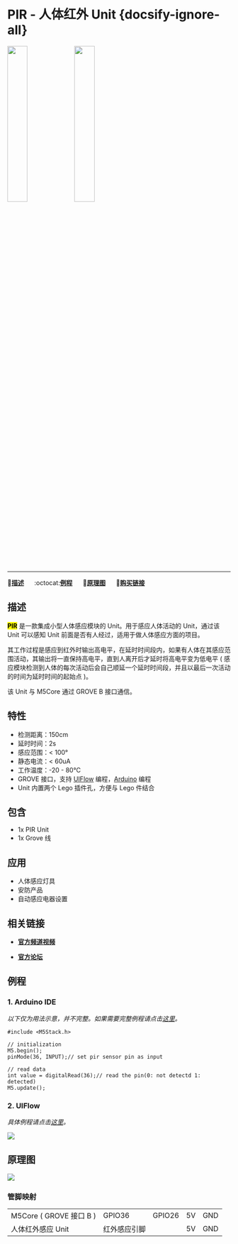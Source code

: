 # PIR - 人体红外 Unit {docsify-ignore-all}

<img src="assets/img/product_pics/unit/M5GO_Unit_pir.png" width="30%" height="30%"><img src="assets/img/product_pics/unit/unit_pir_grove_b.png" width="30%" height="30%">

***

:memo:**[描述](#描述)**&nbsp;&nbsp;&nbsp;&nbsp;&nbsp;&nbsp;:octocat:**[例程](#例程)**&nbsp;&nbsp;&nbsp;&nbsp;&nbsp;&nbsp;:electric_plug:**[原理图](#原理图)**&nbsp;&nbsp;&nbsp;&nbsp;&nbsp;&nbsp;🛒**[购买链接](https://item.taobao.com/item.htm?spm=a1z10.3-c.w4002-1172588106.46.3a93425e5PQbBs&id=578444443796)**

## 描述

**<mark>PIR</mark>** 是一款集成小型人体感应模块的 Unit。用于感应人体活动的 Unit，通过该 Unit 可以感知 Unit 前面是否有人经过，适用于做人体感应方面的项目。

其工作过程是感应到红外时输出高电平，在延时时间段内，如果有人体在其感应范围活动，其输出将一直保持高电平，直到人离开后才延时将高电平变为低电平 ( 感应模块检测到人体的每次活动后会自己顺延一个延时时间段，并且以最后一次活动的时间为延时时间的起始点 )。

该 Unit 与 M5Core 通过 GROVE B 接口通信。

## 特性

- 检测距离：150cm
- 延时时间：2s
- 感应范围：< 100°
- 静态电流：< 60uA
- 工作温度：-20 - 80°C
- GROVE 接口，支持 [UIFlow](http://flow.m5stack.com) 编程，[Arduino](http://www.arduino.cc) 编程
- Unit 内置两个 Lego 插件孔，方便与 Lego 件结合

## 包含

- 1x PIR Unit
- 1x Grove 线

## 应用

- 人体感应灯具
- 安防产品
- 自动感应电器设置

## 相关链接

- **[官方频道视频](https://i.youku.com/i/UNjE1ODA2MzE0OA==?spm=a2hzp.8253869.0.0)**

- **[官方论坛](http://forum.m5stack.com/)**

## 例程

### 1. Arduino IDE

*以下仅为用法示意，并不完整。如果需要完整例程请点击[这里](https://github.com/m5stack/M5-ProductExampleCodes/tree/master/Unit/PIR/Arduino)。*

```arduino
#include <M5Stack.h>

// initialization
M5.begin();
pinMode(36, INPUT);// set pir sensor pin as input

// read data
int value = digitalRead(36);// read the pin(0: not detectd 1: detected)
M5.update();
```

### 2. UIFlow

*具体例程请点击[这里](https://github.com/m5stack/M5-ProductExampleCodes/tree/master/Unit/PIR/UIFlow)。*

<img src="assets/img/product_pics/unit/unit_example/PIR/example_unit_pir_03.png">

## 原理图

<img src="assets/img/product_pics/unit/pir_sch.JPG">

### 管脚映射

<table>
 <tr><td>M5Core ( GROVE 接口 B )</td><td>GPIO36</td><td>GPIO26</td><td>5V</td><td>GND</td></tr>
 <tr><td>人体红外感应 Unit</td><td>红外感应引脚</td><td> </td><td>5V</td><td>GND</td></tr>
</table>